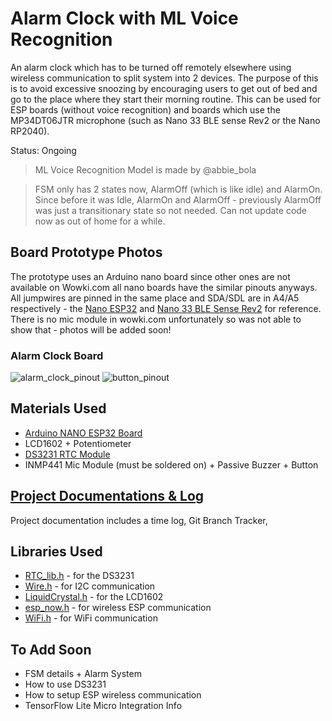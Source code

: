 # Alarm Clock with ML Voice Recognition
An alarm clock which has to be turned off remotely elsewhere using wireless communication to split system into 2 devices. The purpose of this is to avoid excessive snoozing by encouraging users to get out of bed and go to the place where they start their morning routine. This can be used for ESP boards (without voice recognition) and boards which use the MP34DT06JTR microphone (such as Nano 33 BLE sense Rev2 or the Nano RP2040).  

Status: Ongoing 
> ML Voice Recognition Model is made by @abbie_bola

> FSM only has 2 states now, AlarmOff (which is like idle) and AlarmOn. Since before it was Idle, AlarmOn and AlarmOff - previously AlarmOff was just a transitionary state so not needed. Can not update code now as out of home for a while.

## Board Prototype Photos
The prototype uses an Arduino nano board since other ones are not available on Wowki.com all nano boards have the similar pinouts anyways. All jumpwires are pinned in the same place and SDA/SDL are in A4/A5 respectively - the [Nano ESP32](https://docs.arduino.cc/resources/pinouts/ABX00083-full-pinout.pdf) and [Nano 33 BLE Sense Rev2](https://docs.arduino.cc/resources/pinouts/ABX00031-full-pinout.pdf) for reference. There is no mic module in wowki.com unfortunately so was not able to show that - photos will be added soon! 

### Alarm Clock Board
![alarm_clock_pinout](https://github.com/user-attachments/assets/84e0cc8f-e5a3-41ba-81e9-2eeefc2f4cef)
![button_pinout](https://github.com/user-attachments/assets/b55ec6d9-76c8-48b1-8c9a-9a881498567f)

## Materials Used
- [Arduino NANO ESP32 Board](https://docs.arduino.cc/hardware/nano-esp32/)
- LCD1602 + Potentiometer
- [DS3231 RTC Module](https://www.amazon.co.uk/AZDelivery-RTC-Battery-included-Raspberry/dp/B01M2B7HQB/ref=sxin_15_pa_sp_search_thematic_sspa?cv_ct_cx=ds3231%2Breal%2Btime%2Bclock%2Bmodule&sbo=RZvfv%2F%2FHxDF%2BO5021pAnSA%3D%3D&sr=1-2-ad3222ed-9545-4dc8-8dd8-6b2cb5278509-spons&sp_csd=d2lkZ2V0TmFtZT1zcF9zZWFyY2hfdGhlbWF0aWM)
- INMP441 Mic Module (must be soldered on) + Passive Buzzer + Button

## [Project Documentations & Log](https://docs.google.com/document/d/1WiQw86Ue8yddEHVPHRZVkMrpHQOxgGgfX3WtC2Yl9dU/edit?usp=sharing)
Project documentation includes a time log, Git Branch Tracker, 

## Libraries Used
- [RTC_lib.h](https://github.com/adafruit/RTClib) - for the DS3231
- [Wire.h](https://github.com/arduino/ArduinoCore-avr/blob/master/libraries/Wire/src/Wire.cpp) - for I2C communication 
- [LiquidCrystal.h](https://github.com/arduino-libraries/LiquidCrystal) - for the LCD1602
- [esp_now.h](https://github.com/espressif/esp-idf/blob/master/components/esp_wifi/include/esp_now.h) - for wireless ESP communication
- [WiFi.h](https://github.com/espressif/arduino-esp32/blob/master/libraries/WiFi/src/WiFi.cpp) - for WiFi communication

## To Add Soon
- FSM details + Alarm System
- How to use DS3231
- How to setup ESP wireless communication
- TensorFlow Lite Micro Integration Info 
